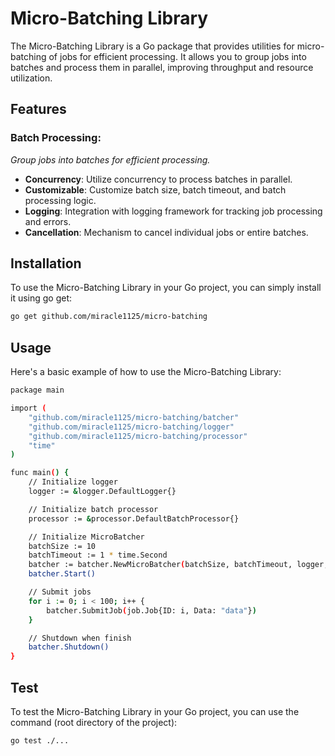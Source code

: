 # Micro-Batching Library
The Micro-Batching Library is a Go package that provides utilities for micro-batching of jobs for efficient processing. It allows you to group jobs into batches and process them in parallel, improving throughput and resource utilization.

## Features
### Batch Processing:
_Group jobs into batches for efficient processing._
- **Concurrency**: Utilize concurrency to process batches in parallel.
- **Customizable**: Customize batch size, batch timeout, and batch processing logic.
- **Logging**: Integration with logging framework for tracking job processing and errors.
- **Cancellation**: Mechanism to cancel individual jobs or entire batches.
## Installation
To use the Micro-Batching Library in your Go project, you can simply install it using go get:
```bash
go get github.com/miracle1125/micro-batching
```

## Usage
Here's a basic example of how to use the Micro-Batching Library:
```bash
package main

import (
    "github.com/miracle1125/micro-batching/batcher"
    "github.com/miracle1125/micro-batching/logger"
    "github.com/miracle1125/micro-batching/processor"
    "time"
)

func main() {
    // Initialize logger
    logger := &logger.DefaultLogger{}

    // Initialize batch processor
    processor := &processor.DefaultBatchProcessor{}

    // Initialize MicroBatcher
    batchSize := 10
    batchTimeout := 1 * time.Second
    batcher := batcher.NewMicroBatcher(batchSize, batchTimeout, logger, processor)
    batcher.Start()

    // Submit jobs
    for i := 0; i < 100; i++ {
        batcher.SubmitJob(job.Job{ID: i, Data: "data"})
    }

    // Shutdown when finish
    batcher.Shutdown()
}
```

## Test
To test the Micro-Batching Library in your Go project, you can use the command (root directory of the project):
```bash
go test ./...
```